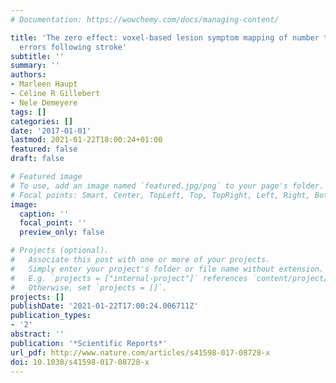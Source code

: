 ```yaml
---
# Documentation: https://wowchemy.com/docs/managing-content/

title: 'The zero effect: voxel-based lesion symptom mapping of number transcoding
  errors following stroke'
subtitle: ''
summary: ''
authors:
- Marleen Haupt
- Céline R Gillebert
- Nele Demeyere
tags: []
categories: []
date: '2017-01-01'
lastmod: 2021-01-22T18:00:24+01:00
featured: false
draft: false

# Featured image
# To use, add an image named `featured.jpg/png` to your page's folder.
# Focal points: Smart, Center, TopLeft, Top, TopRight, Left, Right, BottomLeft, Bottom, BottomRight.
image:
  caption: ''
  focal_point: ''
  preview_only: false

# Projects (optional).
#   Associate this post with one or more of your projects.
#   Simply enter your project's folder or file name without extension.
#   E.g. `projects = ["internal-project"]` references `content/project/deep-learning/index.md`.
#   Otherwise, set `projects = []`.
projects: []
publishDate: '2021-01-22T17:00:24.006711Z'
publication_types:
- '2'
abstract: ''
publication: '*Scientific Reports*'
url_pdf: http://www.nature.com/articles/s41598-017-08728-x
doi: 10.1038/s41598-017-08728-x
---
```


